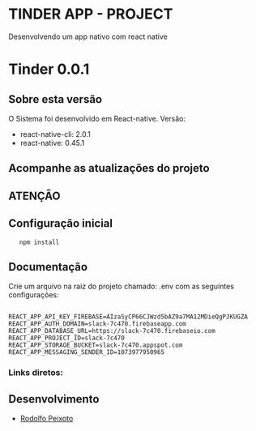#  TINDER APP - PROJECT
Desenvolvendo um app nativo com react native

Tinder 0.0.1
================

Sobre esta versão
---------------------
O Sistema foi desenvolvido em React-native.
Versão:
 - react-native-cli: 2.0.1
 - react-native: 0.45.1

Acompanhe as atualizações do projeto
---------------------



ATENÇÃO
---------------------



Configuração inicial
---------------------
```
   npm install
```


Documentação
---------------------
Crie um arquivo na raiz do projeto chamado: .env com as seguintes configurações:

```

REACT_APP_API_KEY_FIREBASE=AIzaSyCP66CJWzd5bAZ9a7MA12MDieQgPJKUGZA
REACT_APP_AUTH_DOMAIN=slack-7c470.firebaseapp.com
REACT_APP_DATABASE_URL=https://slack-7c470.firebaseio.com
REACT_APP_PROJECT_ID=slack-7c470
REACT_APP_STORAGE_BUCKET=slack-7c470.appspot.com
REACT_APP_MESSAGING_SENDER_ID=1073977950965
```


### Links diretos:


Desenvolvimento
---------------------
-   [Rodolfo Peixoto](http://www.rodolfopeixoto.com.br/)